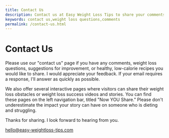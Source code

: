 ```yaml
---
title: Contact Us
description: Contact us at Easy Weight Loss Tips to share your comments, suggestions, and ideas, or to ask your most puzzling weight loss questions.
keywords: contact us,weight loss questions,comments
permalink: /contact-us.html
---
```

# Contact Us

Please use our "contact us" page if you have any comments, weight loss questions, suggestions for improvement, or healthy, low-calorie recipes you would like to share. I would appreciate your feedback. If your email requires a response, I'll answer as quickly as possible.

We also offer several interactive pages where visitors can share their weight loss obstacles or weight loss success videos and stories. You can find these pages on the left navigation bar, titled "Now YOU Share." Please don't underestimate the impact your story can have on someone who is dieting and struggling. 

Thanks for sharing. I look forward to hearing from you.

<i class="fa fa-envelope"></i> [hello@easy-weightloss-tips.com](mailto:{{site.contact_email_main}})
